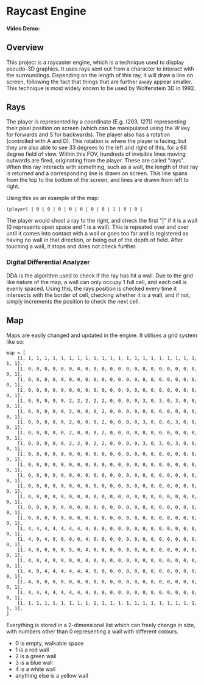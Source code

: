 # Raycast Engine
#### Video Demo:  <URL HERE>

## Overview

This project is a raycaster engine, which is a technique used to display pseudo-3D graphics. It uses rays sent out from a character to interact with the surroundings. Depending on the length of this ray, it will draw a line on screen, following the fact that things that are further away appear smaller. This technique is most widely known to be used by Wolfenstein 3D in 1992. 

## Rays
The player is represented by a coordinate (E.g. (203, 127)) representing their pixel position on screen (which can be manipulated using the W key for forwards and S for backwards). The player also has a rotation (controlled with A and D). This rotation is where the player is facing, but they are also able to see 33 degrees to the left and right of this, for a 66 degree field of view. Within this FOV, hundreds of invisible lines moving outwards are fired, originating from the player. These are called "rays". When this ray interacts with something, such as a wall, the length of that ray is returned and a corresponding line is drawn on screen. This line spans from the top to the bottom of the screen, and lines are drawn from left to right. 

Using this as an example of the map:

```
(player) | 0 | 0 | 0 | 0 | 0 | 0 | 0 | 1 | 0 | 0 |
```

The player would shoot a ray to the right, and check the first "|" if it is a wall (0 represents open space and 1 is a wall). This is repeated over and over until it comes into contact with a wall or goes too far and is registered as having no wall in that direction, or being out of the depth of field. After touching a wall, it stops and does not check further.

### Digital Differential Analyzer

DDA is the algorithm used to check if the ray has hit a wall. Due to the grid like nature of the map, a wall can only occupy 1 full cell, and each cell is evenly spaced. Using this, the rays position is checked every time it intersects with the border of cell, checking whether it is a wall, and if not, simply increments the position to check the next cell. 

## Map

Maps are easily changed and updated in the engine. It utilises a grid system like so: 
```
map = [
    [1, 1, 1, 1, 1, 1, 1, 1, 1, 1, 1, 1, 1, 1, 1, 1, 1, 1, 1, 1, 1, 1, 1, 1],
    [1, 0, 0, 0, 0, 0, 0, 0, 0, 0, 0, 0, 0, 0, 0, 0, 0, 0, 0, 0, 0, 0, 0, 1],
    [1, 0, 0, 0, 0, 0, 0, 0, 0, 0, 0, 0, 0, 0, 0, 0, 0, 0, 0, 0, 0, 0, 0, 1],
    [1, 0, 0, 0, 0, 0, 0, 0, 0, 0, 0, 0, 0, 0, 0, 0, 0, 0, 0, 0, 0, 0, 0, 1],
    [1, 0, 0, 0, 0, 0, 2, 2, 2, 2, 2, 0, 0, 0, 0, 3, 0, 3, 0, 3, 0, 0, 0, 1],
    [1, 0, 0, 0, 0, 0, 2, 0, 0, 0, 2, 0, 0, 0, 0, 0, 0, 0, 0, 0, 0, 0, 0, 1],
    [1, 0, 0, 0, 0, 0, 2, 0, 0, 0, 2, 0, 0, 0, 0, 3, 0, 0, 0, 3, 0, 0, 0, 1],
    [1, 0, 0, 0, 0, 0, 2, 0, 0, 0, 2, 0, 0, 0, 0, 0, 0, 0, 0, 0, 0, 0, 0, 1],
    [1, 0, 0, 0, 0, 0, 2, 2, 0, 2, 2, 0, 0, 0, 0, 3, 0, 3, 0, 3, 0, 0, 0, 1],
    [1, 0, 0, 0, 0, 0, 0, 0, 0, 0, 0, 0, 0, 0, 0, 0, 0, 0, 0, 0, 0, 0, 0, 1],
    [1, 0, 0, 0, 0, 0, 0, 0, 0, 0, 0, 0, 0, 0, 0, 0, 0, 0, 0, 0, 0, 0, 0, 1],
    [1, 0, 0, 0, 0, 0, 0, 0, 0, 0, 0, 0, 0, 0, 0, 0, 0, 0, 0, 0, 0, 0, 0, 1],
    [1, 0, 0, 0, 0, 0, 0, 0, 0, 0, 0, 0, 0, 0, 0, 0, 0, 0, 0, 0, 0, 0, 0, 1],
    [1, 0, 0, 0, 0, 0, 0, 0, 0, 0, 0, 0, 0, 0, 0, 0, 0, 0, 0, 0, 0, 0, 0, 1],
    [1, 0, 0, 0, 0, 0, 0, 0, 0, 0, 0, 0, 0, 0, 0, 0, 0, 0, 0, 0, 0, 0, 0, 1],
    [1, 0, 0, 0, 0, 0, 0, 0, 0, 0, 0, 0, 0, 0, 0, 0, 0, 0, 0, 0, 0, 0, 0, 1],
    [1, 4, 4, 4, 4, 4, 4, 4, 4, 0, 0, 0, 0, 0, 0, 0, 0, 0, 0, 0, 0, 0, 0, 1],
    [1, 4, 0, 4, 0, 0, 0, 0, 4, 0, 0, 0, 0, 0, 0, 0, 0, 0, 0, 0, 0, 0, 0, 1],
    [1, 4, 0, 0, 0, 0, 5, 0, 4, 0, 0, 0, 0, 0, 0, 0, 0, 0, 0, 0, 0, 0, 0, 1],
    [1, 4, 0, 4, 0, 0, 0, 0, 4, 0, 0, 0, 0, 0, 0, 0, 0, 0, 0, 0, 0, 0, 0, 1],
    [1, 4, 0, 4, 4, 4, 4, 4, 4, 0, 0, 0, 0, 0, 0, 0, 0, 0, 0, 0, 0, 0, 0, 1],
    [1, 4, 0, 0, 0, 0, 0, 0, 0, 0, 0, 0, 0, 0, 0, 0, 0, 0, 0, 0, 0, 0, 0, 1],
    [1, 4, 4, 4, 4, 4, 4, 4, 4, 0, 0, 0, 0, 0, 0, 0, 0, 0, 0, 0, 0, 0, 0, 1],
    [1, 1, 1, 1, 1, 1, 1, 1, 1, 1, 1, 1, 1, 1, 1, 1, 1, 1, 1, 1, 1, 1, 1, 1],
]
```

Everything is stored in a 2-dimensional list which can freely change in size, with numbers other than 0 representing a wall with different colours.

* 0 is empty, walkable space
* 1 is a red wall
* 2 is a green wall
* 3 is a blue wall
* 4 is a white wall
* anything else is a yellow wall

